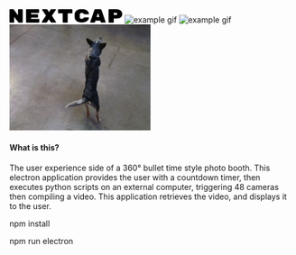 <img src="images/nextcap.svg" alt="logo" width="200">
<img src="images/example1.gif" alt="example gif" width="250">
<img src="images/example2.gif" alt="example gif" width="250">
<img src="images/example3.gif" alt="example gif" width="250">

#### What is this?
The user experience side of a 360° bullet time style photo booth. This electron application provides the user with a countdown timer, then executes python scripts on an external computer, triggering 48 cameras then compiling a video. This application retrieves the video, and displays it to the user.

npm install

npm run electron
